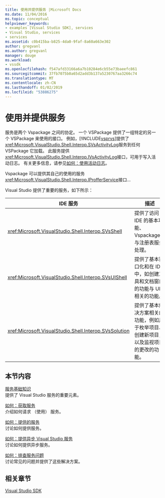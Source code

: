 ```yaml
---
title: 使用并提供服务 |Microsoft Docs
ms.date: 11/04/2016
ms.topic: conceptual
helpviewer_keywords:
- examples [Visual Studio SDK], services
- Visual Studio, services
- services
ms.assetid: c0b415ba-b825-4da0-9faf-8a60a663e302
author: gregvanl
ms.author: gregvanl
manager: douge
ms.workload:
- vssdk
ms.openlocfilehash: f547afd33166a6a7b10284e6cb55e73baeefc861
ms.sourcegitcommit: 37fb7075b0a65d2add3b137a5230767aa3266c74
ms.translationtype: MT
ms.contentlocale: zh-CN
ms.lasthandoff: 01/02/2019
ms.locfileid: "53886275"
---
```

# <a name="using-and-providing-services"></a>使用并提供服务
服务是两个 Vspackage 之间的协定。 一个 VSPackage 提供了一组特定的另一个 VSPackage 来使用的接口。 例如，[!INCLUDE[vsprvs](../code-quality/includes/vsprvs_md.md)]提供了<xref:Microsoft.VisualStudio.Shell.Interop.SVsActivityLog>服务到任何 VSPackage 它加载。 此服务提供<xref:Microsoft.VisualStudio.Shell.Interop.IVsActivityLog>接口，可用于写入活动日志。 有关更多信息，请参见[如何：使用活动日志](../extensibility/how-to-use-the-activity-log.md)。  
  
 Vspackage 可以提供其自己的使用的服务<xref:Microsoft.VisualStudio.Shell.Interop.IProfferService>接口...  
  
 Visual Studio 提供了重要的服务，如下所示：  
  
|IDE 服务|描述|  
|-----------------|-----------------|  
|<xref:Microsoft.VisualStudio.Shell.Interop.SVsShell>|提供了访问 IDE 的基本功能、 Vspackage、 与注册表服务处理。|  
|<xref:Microsoft.VisualStudio.Shell.Interop.SVsUIShell>|提供了基本窗口化和在 IDE 中，如创建工具和文档窗口的功能与 UI 相关的功能。|  
|<xref:Microsoft.VisualStudio.Shell.Interop.SVsSolution>|提供了基本解决方案相关的功能，例如用于枚举项目、 创建新项目，以及监视项目的更改的功能。|  
  
## <a name="in-this-section"></a>本节内容  
 [服务基础知识](../extensibility/internals/service-essentials.md)  
 提供了 Visual Studio 服务的重要元素。  
  
 [如何：获取服务](../extensibility/how-to-get-a-service.md)  
 介绍如何请求 （使用） 服务。  
  
 [如何：提供的服务](../extensibility/how-to-provide-a-service.md)  
 讨论如何提供服务。  
  
 [如何：提供异步 Visual Studio 服务](../extensibility/how-to-provide-an-asynchronous-visual-studio-service.md)  
 讨论如何提供异步服务。  
  
 [如何：排查服务问题](../extensibility/how-to-troubleshoot-services.md)  
 讨论常见的问题并提供了这些解决方案。  
  
## <a name="related-sections"></a>相关章节  
 [Visual Studio SDK](../extensibility/visual-studio-sdk.md)
